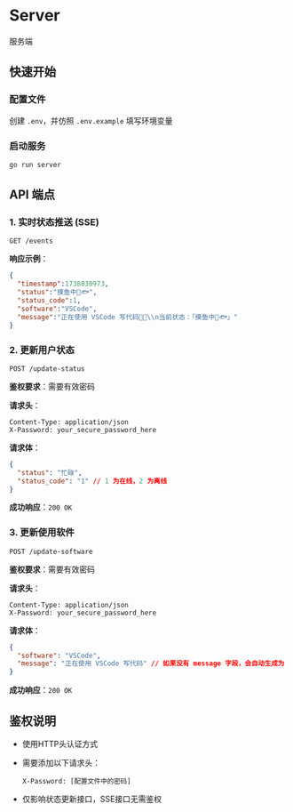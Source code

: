 # Server

服务端

## 快速开始

### 配置文件

创建 `.env`，并仿照 `.env.example` 填写环境变量

### 启动服务

```bash
go run server
```

## API 端点

### 1. 实时状态推送 (SSE)

```text
GET /events
```

**响应示例**：

```json
{ 
  "timestamp":1738030973,
  "status":"摸鱼中🤲🐟",
  "status_code":1,
  "software":"VSCode",
  "message":"正在使用 VSCode 写代码👨‍💻\\n当前状态：「摸鱼中🤲🐟」"
}
```

### 2. 更新用户状态

```text
POST /update-status
```

**鉴权要求**：需要有效密码

**请求头**：

```http
Content-Type: application/json
X-Password: your_secure_password_here
```

**请求体**：

```json
{
  "status": "忙碌",
  "status_code": "1" // 1 为在线，2 为离线
}
```

**成功响应**：`200 OK`

### 3. 更新使用软件

```text
POST /update-software
```

**鉴权要求**：需要有效密码

**请求头**：

```http
Content-Type: application/json
X-Password: your_secure_password_here
```

**请求体**：

```json
{
  "software": "VSCode",
  "message": "正在使用 VSCode 写代码" // 如果没有 message 字段，会自动生成为 `正在使用「${software}」` 格式显示
}
```

**成功响应**：`200 OK`

## 鉴权说明

- 使用HTTP头认证方式
- 需要添加以下请求头：

  ```http
  X-Password: [配置文件中的密码]
  ```

- 仅影响状态更新接口，SSE接口无需鉴权
